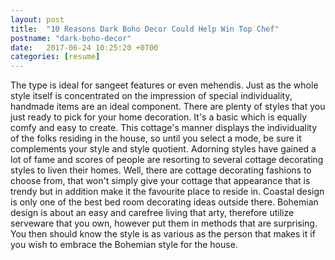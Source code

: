 ```yaml
---
layout: post
title:  "10 Reasons Dark Boho Decor Could Help Win Top Chef"
postname: "dark-boho-decor"
date:   2017-06-24 10:25:20 +0700
categories: [resume]
---
```

The type is ideal for sangeet features or even mehendis. Just as the whole style itself is concentrated on the impression of special individuality, handmade items are an ideal component. There are plenty of styles that you just ready to pick for your home decoration. It's a basic which is equally comfy and easy to create. This cottage's manner displays the individuality of the folks residing in the house, so until you select a mode, be sure it complements your style and style quotient. Adorning styles have gained a lot of fame and scores of people are resorting to several cottage decorating styles to liven their homes. Well, there are cottage decorating fashions to choose from, that won't simply give your cottage that appearance that is trendy but in addition make it the favourite place to reside in. Coastal design is only one of the best bed room decorating ideas outside there. Bohemian design is about an easy and carefree living that arty, therefore utilize serveware that you own, however put them in methods that are surprising. You then should know the style is as various as the person that makes it if you wish to embrace the Bohemian style for the house.
